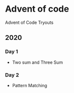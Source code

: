 # Advent of code

Advent of Code Tryouts

## 2020

### Day 1
* Two sum and Three Sum

### Day 2
* Pattern Matching
